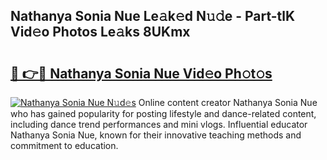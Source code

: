 ## Nathanya Sonia Nue Le𝚊k𝚎d N𝚞𝚍e - Part-tlK Vid𝚎o Photos Le𝚊ks 8UKmx

# <h2><a href="http://fb60oq.evod.top/?m=Nathanya+Sonia+Nue">🔗 👉🔴 Nathanya Sonia Nue Vid𝚎o Ph𝚘t𝚘s</a></h2>

[![Nathanya Sonia Nue N𝚞d𝚎s](https://i.imgur.com/8V9OHl7.gif)](http://fb60oq.evod.top/?m=Nathanya+Sonia+Nue)
Online content creator Nathanya Sonia Nue who has gained popularity for posting lifestyle and dance-related content, including dance trend performances and mini vlogs. Influential educator Nathanya Sonia Nue, known for their innovative teaching methods and commitment to education. 
